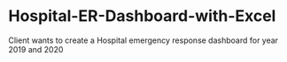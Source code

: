 # Hospital-ER-Dashboard-with-Excel
Client wants to create a Hospital emergency response dashboard for year 2019 and 2020
